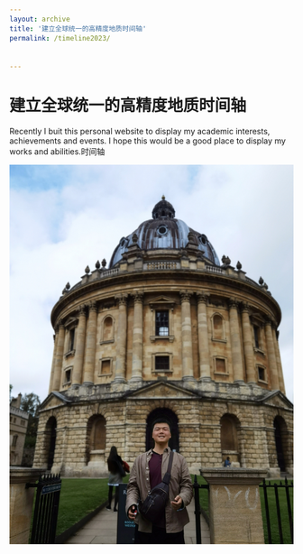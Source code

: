 ```yaml
---
layout: archive
title: '建立全球统一的高精度地质时间轴'
permalink: /timeline2023/

 
---
```


建立全球统一的高精度地质时间轴
======
Recently I buit this personal website to display my academic interests, achievements and events. I hope this would be a good place to display my works and abilities.时间轴

![photo1](/images/BLOG_image/IMG_20230908_195501-01.jpeg)
